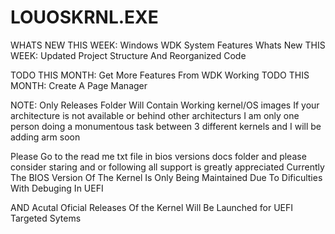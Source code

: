 # LOUOSKRNL.EXE

WHATS NEW THIS WEEK: Windows WDK System Features
Whats New THIS WEEK: Updated Project Structure And Reorganized Code

TODO THIS MONTH: Get More Features From WDK Working
TODO THIS MONTH: Create A Page Manager

NOTE: Only Releases Folder Will Contain Working kernel/OS images
If your architecture is not available or behind other architecturs
I am only one person doing a monumentous task between 3 different 
kernels and I will be adding arm soon
 
Please Go to the read me txt 
file in bios versions docs folder
and please consider staring and 
or following all support is greatly 
appreciated Currently The BIOS Version
Of The Kernel Is Only Being Maintained 
Due To Dificulties With Debuging In UEFI

AND Acutal Oficial Releases Of the Kernel
Will Be Launched for UEFI Targeted Sytems


